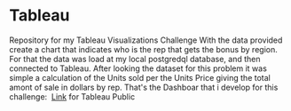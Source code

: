 # Tableau
Repository for my Tableau Visualizations
Challenge
With the data provided create a chart that indicates who is the rep that gets the bonus by region.
For that the data was load at my local postgredql database, and then connected to Tableau.
After looking the dataset for this problem it was simple a calculation of the Units sold per the Units Price giving the total amont of sale in dollars by rep.
That's the Dashboar that i develop for this challenge:
<img src="">
<a href='https://public.tableau.com/profile/brenoyano#!/vizhome/OfficeSuppliesBonus_4/BonusDashboard?publish=yes'>Link</a> for Tableau Public
